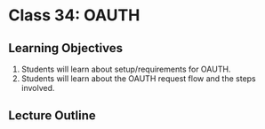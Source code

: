 # Class 34: OAUTH

## Learning Objectives
1. Students will learn about setup/requirements for OAUTH.
1. Students will learn about the OAUTH request flow and the steps involved. 

## Lecture Outline
